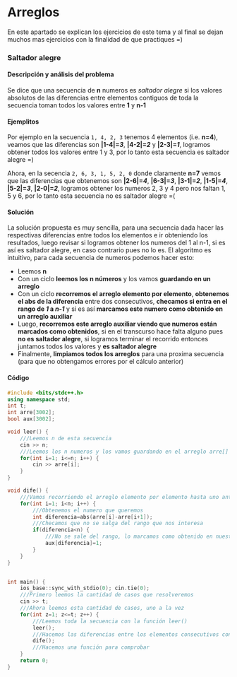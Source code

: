 # Arreglos
En este apartado se explican los ejercicios de este tema y al final se dejan muchos mas ejercicios con la finalidad de que practiques =)

### Saltador alegre

#### Descripción y análisis del problema
Se dice que una secuencia de **n** numeros es _saltador alegre_ si los valores absolutos de las diferencias entre elementos contiguos de toda la secuencia toman todos los valores entre **1** y **n-1**

#### Ejemplitos
Por ejemplo en la secuencia `1, 4, 2, 3` tenemos 4 elementos (i.e. **n=4**), veamos que las diferencias son **|1-4|=_3_**, **|4-2|=_2_** y **|2-3|=_1_**, logramos obtener todos los valores entre 1 y 3, por lo tanto esta secuencia es saltador alegre =)

Ahora, en la secencia `2, 6, 3, 1, 5, 2, 0` donde claramente **n=7** vemos que las diferencias que obtenemos son **|2-6|=_4_**, **|6-3|=_3_**, **|3-1|=_2_**, **|1-5|=_4_**, **|5-2|=_3_**, **|2-0|=_2_**, logramos obtener los numeros 2, 3 y 4 pero nos faltan 1, 5 y 6, por lo tanto esta secuencia no es saltador alegre =(

#### Solución
La solución propuesta es muy sencilla, para una secuencia dada hacer las respectivas diferencias entre todos los elementos e ir obteniendo los resultados, luego revisar si logramos obtener los numeros del 1 al n-1, si es así es saltador alegre, en caso contrario pues no lo es.
El algoritmo es intuitivo, para cada secuencia de numeros podemos hacer esto:
+ Leemos **n**
+ Con un ciclo **leemos los n números** y los vamos **guardando en un arreglo**
+ Con un ciclo **recorremos el arreglo elemento por elemento**, **obtenemos el abs de la diferencia** entre dos consecutivos, **checamos si entra en el rango de _1_ a _n-1_** y si es así **marcamos este numero como obtenido en un arreglo auxiliar**
+ Luego, **recorremos este arreglo auxiliar viendo que numeros están marcados como obtenidos**, si en el transcurso hace falta alguno pues **no es saltador alegre**, si logramos terminar el recorrido entonces juntamos todos los valores y **es saltador alegre**
+ Finalmente, **limpiamos todos los arreglos** para una proxima secuencia (para que no obtengamos errores por el cálculo anterior)

#### Código
```C++
#include <bits/stdc++.h>
using namespace std;
int t;
int arre[3002];
bool aux[3002];

void leer() {
	///Leemos n de esta secuencia
	cin >> n;
	///Leemos los n numeros y los vamos guardando en el arreglo arre[]
	for(int i=1; i<=n; i++) {
		cin >> arre[i];
	}
}

void dife() {
	///Vamos recorriendo el arreglo elemento por elemento hasta uno antes del final
	for(int i=1; i<n; i++) {
		///Obtenemos el numero que queremos
		int diferencia=abs(arre[i]-arre[i+1]);
		///Checamos que no se salga del rango que nos interesa
		if(diferencia<n) {
			///No se sale del rango, lo marcamos como obtenido en nuestro arreglo aux[] que es bool, apto para esto =)
			aux[diferencia]=1;
		}
	}
}


int main() {
	ios_base::sync_with_stdio(0); cin.tie(0);
	///Primero leemos la cantidad de casos que resolveremos
	cin >> t;
	///Ahora leemos esta cantidad de casos, uno a la vez
	for(int z=1; z<=t; z++) {
		///Leemos toda la secuencia con la función leer()
		leer();
		///Hacemos las diferencias entre los elementos consecutivos con nuestra función dife()
		dife();
		///Hacemos una función para comprobar 
	}
	return 0;
}
```








